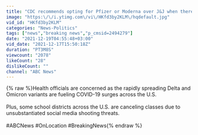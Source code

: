 ```yaml
---
title: "CDC recommends opting for Pfizer or Moderna over J&J when there's a choice | ABC News"
image: "https:\/\/i.ytimg.com\/vi\/HKfd3by2KLM\/hqdefault.jpg"
vid_id: "HKfd3by2KLM"
categories: "News-Politics"
tags: ["news","breaking news","p_cmsid=2494279"]
date: "2021-12-19T04:55:48+03:00"
vid_date: "2021-12-17T15:50:18Z"
duration: "PT3M8S"
viewcount: "2078"
likeCount: "28"
dislikeCount: ""
channel: "ABC News"
---
```

{% raw %}Health officials are concerned as the rapidly spreading Delta and Omicron variants are fueling COVID-19 surges across the U.S. <br /><br />Plus, some school districts across the U.S. are canceling classes due to unsubstantiated social media shooting threats. <br /><br />#ABCNews #OnLocation #BreakingNews{% endraw %}
